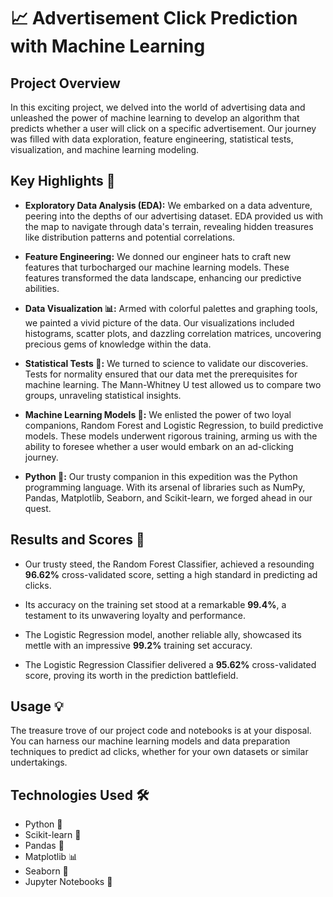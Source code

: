 # 📈 Advertisement Click Prediction with Machine Learning

## Project Overview

In this exciting project, we delved into the world of advertising data and unleashed the power of machine learning to develop an algorithm that predicts whether a user will click on a specific advertisement. Our journey was filled with data exploration, feature engineering, statistical tests, visualization, and machine learning modeling.

## Key Highlights 🌟

- **Exploratory Data Analysis (EDA):** We embarked on a data adventure, peering into the depths of our advertising dataset. EDA provided us with the map to navigate through data's terrain, revealing hidden treasures like distribution patterns and potential correlations.

- **Feature Engineering:** We donned our engineer hats to craft new features that turbocharged our machine learning models. These features transformed the data landscape, enhancing our predictive abilities.

- **Data Visualization 📊:** Armed with colorful palettes and graphing tools, we painted a vivid picture of the data. Our visualizations included histograms, scatter plots, and dazzling correlation matrices, uncovering precious gems of knowledge within the data.

- **Statistical Tests 🔬:** We turned to science to validate our discoveries. Tests for normality ensured that our data met the prerequisites for machine learning. The Mann-Whitney U test allowed us to compare two groups, unraveling statistical insights.

- **Machine Learning Models 🤖:** We enlisted the power of two loyal companions, Random Forest and Logistic Regression, to build predictive models. These models underwent rigorous training, arming us with the ability to foresee whether a user would embark on an ad-clicking journey.

- **Python 🐍:** Our trusty companion in this expedition was the Python programming language. With its arsenal of libraries such as NumPy, Pandas, Matplotlib, Seaborn, and Scikit-learn, we forged ahead in our quest.

## Results and Scores 🚀

- Our trusty steed, the Random Forest Classifier, achieved a resounding **96.62%** cross-validated score, setting a high standard in predicting ad clicks.

- Its accuracy on the training set stood at a remarkable **99.4%**, a testament to its unwavering loyalty and performance.

- The Logistic Regression model, another reliable ally, showcased its mettle with an impressive **99.2%** training set accuracy.

- The Logistic Regression Classifier delivered a **95.62%** cross-validated score, proving its worth in the prediction battlefield.

## Usage 💡

The treasure trove of our project code and notebooks is at your disposal. You can harness our machine learning models and data preparation techniques to predict ad clicks, whether for your own datasets or similar undertakings.

## Technologies Used 🛠

- Python 🐍
- Scikit-learn 🤖
- Pandas 🐼
- Matplotlib 📊
- Seaborn 🌌
- Jupyter Notebooks 📓


